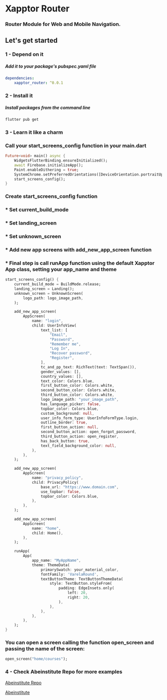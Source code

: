# **Xapptor Router**
### Router Module for Web and Mobile Navigation.

## **Let's get started**

### **1 - Depend on it**
##### Add it to your package's pubspec.yaml file
```yml
dependencies:
    xapptor_router: ^0.0.1
```

### **2 - Install it**
##### Install packages from the command line
```sh
flutter pub get
```

### **3 - Learn it like a charm**

### **Call your start_screens_config function in your main.dart**
```dart
Future<void> main() async {
    WidgetsFlutterBinding.ensureInitialized();
    await Firebase.initializeApp();
    Paint.enableDithering = true;
    SystemChrome.setPreferredOrientations([DeviceOrientation.portraitUp]);
    start_screens_config();
}
```

### **Create start_screens_config function**
### * Set current_build_mode
### * Set landing_screen
### * Set unknown_screen
### * Add new app screens with add_new_app_screen function
### * Final step is call runApp function using the default Xapptor App class, setting your app_name and theme
```dart
start_screens_config() {
    current_build_mode = BuildMode.release;
    landing_screen = Landing();
    unknown_screen = UnknownScreen(
        logo_path: logo_image_path,
    );

    add_new_app_screen(
        AppScreen(
            name: "login",
            child: UserInfoView(
                text_list: [
                    "Email",
                    "Password",
                    "Remember me",
                    "Log In",
                    "Recover password",
                    "Register",
                ],
                tc_and_pp_text: RichText(text: TextSpan()),
                gender_values: [],
                country_values: [],
                text_color: Colors.blue,
                first_button_color: Colors.white,
                second_button_color: Colors.white,
                third_button_color: Colors.white,
                logo_image_path: "your_image_path",
                has_language_picker: false,
                topbar_color: Colors.blue,
                custom_background: null,
                user_info_form_type: UserInfoFormType.login,
                outline_border: true,
                first_button_action: null,
                second_button_action: open_forgot_password,
                third_button_action: open_register,
                has_back_button: true,
                text_field_background_color: null,
            ),
        ),
    );

    add_new_app_screen(
        AppScreen(
            name: "privacy_policy",
            child: PrivacyPolicy(
                base_url: "https://www.domain.com",
                use_topbar: false,
                topbar_color: Colors.blue,
            ),
        ),
    );

    add_new_app_screen(
        AppScreen(
            name: "home",
            child: Home(),
        ),
    );

    runApp(
        App(
            app_name: "MyAppName",
            theme: ThemeData(
                primarySwatch: your_material_color,
                fontFamily: 'VarelaRound',
                textButtonTheme: TextButtonThemeData(
                    style: TextButton.styleFrom(
                        padding: EdgeInsets.only(
                            left: 20,
                            right: 20,
                        ),
                    ),
                ),
            ),
        ),
    );
}
```

### **You can open a screen calling the function open_screen and passing the name of the screen:**
```dart
open_screen("home/courses");
```

### **4 - Check Abeinstitute Repo for more examples**
[Abeinstitute Repo](https://github.com/Xapptor/abeinstitute)

[Abeinstitute](https://www.abeinstitute.com)